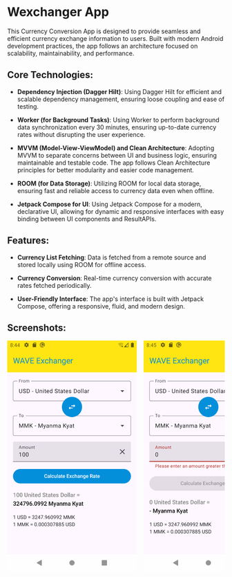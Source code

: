 # Wexchanger App

This Currency Conversion App is designed to provide seamless and efficient currency exchange information to users. Built with modern Android development practices, the app follows an architecture focused on scalability, maintainability, and performance.

## Core Technologies:

- **Dependency Injection (Dagger Hilt)**:
  Using Dagger Hilt for efficient and scalable dependency management, ensuring loose coupling and ease of testing.

- **Worker (for Background Tasks)**:
  Using Worker to perform background data synchronization every 30 minutes, ensuring up-to-date currency rates without disrupting the user experience.

- **MVVM (Model-View-ViewModel) and Clean Architecture**:
  Adopting MVVM to separate concerns between UI and business logic, ensuring maintainable and testable code. The app follows Clean Architecture principles for better modularity and easier code management.

- **ROOM (for Data Storage)**:
  Utilizing ROOM for local data storage, ensuring fast and reliable access to currency data even when offline.

- **Jetpack Compose for UI**:
  Using Jetpack Compose for a modern, declarative UI, allowing for dynamic and responsive interfaces with easy binding between UI components and ResultAPIs.

## Features:

- **Currency List Fetching**:
  Data is fetched from a remote source and stored locally using ROOM for offline access.

- **Currency Conversion**:
  Real-time currency conversion with accurate rates fetched periodically.

- **User-Friendly Interface**:
  The app's interface is built with Jetpack Compose, offering a responsive, fluid, and modern design.

## Screenshots:

<div style="display: flex; overflow-x: auto; gap: 16px;">
    <img src="https://github.com/MyatTheingi/wexchanger/blob/main/Screenshot_20250106_084450.png" alt="Screenshot 1" width="300" />
    <img src="https://github.com/MyatTheingi/wexchanger/blob/main/Screenshot_20250106_084545.png" alt="Screenshot 2" width="300" />
    <img src="https://github.com/MyatTheingi/wexchanger/blob/main/Screenshot_20250106_084607.png" alt="Screenshot 3" width="300" />
</div>